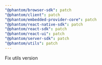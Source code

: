 ```yaml
---
"@phantom/browser-sdk": patch
"@phantom/client": patch
"@phantom/embedded-provider-core": patch
"@phantom/react-native-sdk": patch
"@phantom/react-sdk": patch
"@phantom/react-ui": patch
"@phantom/server-sdk": patch
"@phantom/utils": patch
---
```


Fix utils version
